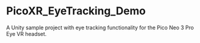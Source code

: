 # PicoXR_EyeTracking_Demo
 A Unity sample project with eye tracking functionality for the Pico Neo 3 Pro Eye VR headset.
